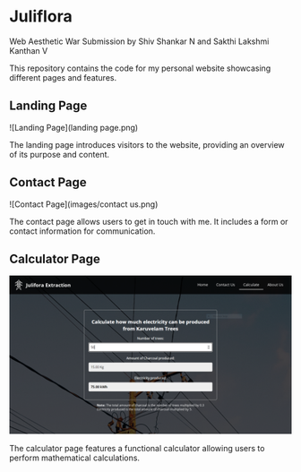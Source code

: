# Juliflora
Web Aesthetic War Submission by Shiv Shankar N and Sakthi Lakshmi Kanthan V

This repository contains the code for my personal website showcasing different pages and features.

## Landing Page

![Landing Page](landing page.png)

The landing page introduces visitors to the website, providing an overview of its purpose and content.

## Contact Page

![Contact Page](images/contact us.png)

The contact page allows users to get in touch with me. It includes a form or contact information for communication.

## Calculator Page

![Calculator Page](images/calculate.png)

The calculator page features a functional calculator allowing users to perform mathematical calculations.
